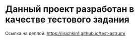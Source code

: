 # Данный проект разработан в качестве тестового задания

Ссылка на деплой: https://lisichkin1.github.io/test-astrum/
